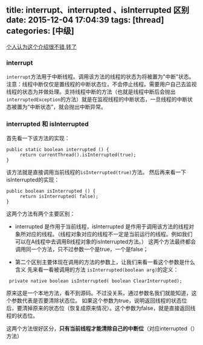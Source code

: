 title: interrupt、interrupted 、isInterrupted 区别
date: 2015-12-04 17:04:39
tags: [thread]
categories: [中级]
---
[个人认为这个介绍很不错,转了](http://m.oschina.net/blog/121933)

### interrupt
`interrupt`方法用于中断线程。调用该方法的线程的状态为将被置为"中断"状态。
注意：线程中断仅仅是置线程的中断状态位，不会停止线程。需要用户自己去监视线程的状态为并做处理。支持线程中断的方法（也就是线程中断后会抛出`interruptedException`的方法）就是在监视线程的中断状态，一旦线程的中断状态被置为“中断状态”，就会抛出中断异常。


### interrupted 和 isInterrupted

首先看一下该方法的实现：
```
public static boolean interrupted () {
     return currentThread().isInterrupted(true);
}
```
该方法就是直接调用当前线程的`isInterrupted(true)`方法。
然后再来看一下 isInterrupted的实现：
```
public boolean isInterrupted () {
     return isInterrupted( false);
}
```
这两个方法有两个主要区别：

- interrupted 是作用于当前线程，isInterrupted 是作用于调用该方法的线程对象所对应的线程。（线程对象对应的线程不一定是当前运行的线程。例如我们可以在A线程中去调用B线程对象的isInterrupted方法。）
这两个方法最终都会调用同一个方法，只不过参数一个是true，一个是false；

- 第二个区别主要体现在调用的方法的参数上，让我们来看一看这个参数是什么含义
先来看一看被调用的方法 `isInterrupted(boolean arg)`的定义：
```
 private native boolean isInterrupted( boolean ClearInterrupted);
```
原来这是一个本地方法，看不到源码。不过没关系，通过参数名我们就能知道，这个参数代表是否要清除状态位。
如果这个参数为true，说明返回线程的状态位后，要清掉原来的状态位（恢复成原来情况）。这个参数为false，就是直接返回线程的状态位。

这两个方法很好区分，**只有当前线程才能清除自己的中断位**（对应interrupted（）方法）
